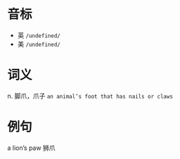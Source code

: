 # 音标

- 英 `/undefined/`
- 美 `/undefined/`

# 词义

n. 脚爪，爪子
`an animal’s foot that has nails or claws`

# 例句

a lion’s paw
狮爪


